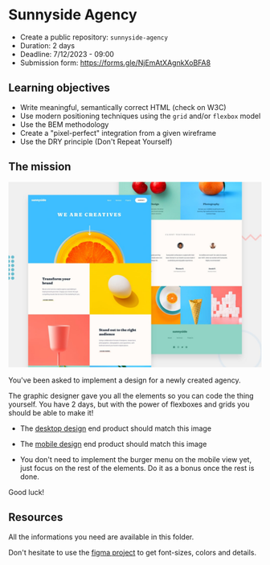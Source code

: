 # Sunnyside Agency

-   Create a public repository: `sunnyside-agency`
-   Duration: 2 days
-   Deadline: 7/12/2023 - 09:00
-   Submission form: https://forms.gle/NjEmAtXAgnkXoBFA8

## Learning objectives

-   Write meaningful, semantically correct HTML (check on W3C)
-   Use modern positioning techniques using the `grid` and/or `flexbox` model
-  Use the BEM methodology
-   Create a "pixel-perfect" integration from a given wireframe
-   Use the DRY principle (Don't Repeat Yourself)

## The mission

![desktop preview](./desktop-preview.jpg)

You've been asked to implement a design for a newly created agency.

The graphic designer gave you all the elements so you can code the thing yourself. You have 2 days, but with the power of flexboxes and grids you should be able to make it!

-   The [desktop design](./resources/desktop-design.jpg) end product should match this image

-   The [mobile design](./resources/mobile-design.jpg) end product should match this image

-   You don't need to implement the burger menu on the mobile view yet, just focus on the rest of the elements. Do it as a bonus once the rest is done.

Good luck!

## Resources

All the informations you need are available in this folder.

Don't hesitate to use the [figma project](https://www.figma.com/file/XAkjbnDhAjD4hzHPMmAS4U/sunnyside-becode?node-id=0%3A1) to get font-sizes, colors and details.
